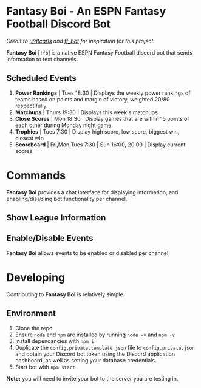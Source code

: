 # Fantasy Boi - An ESPN Fantasy Football Discord Bot

_Credit to [u/dtcarls](https://github.com/dtcarls) and [ff_bot](https://github.com/dtcarls/ff_bot) for inspiration for this project._

**Fantasy Boi** [`!fb`] is a native ESPN Fantasy Football discord bot that sends information to text channels.

## Scheduled Events
1. **Power Rankings** | Tues 18:30 | Displays the weekly power rankings of teams based on points and margin of victory, weighted 20/80 respectifully.
1. **Matchups** | Thurs 19:30 | Displays this week's matchups.
1. **Close Scores** | Mon 18:30 | Display games that are within 15 points of each other during Monday night game.
1. **Trophies** | Tues 7:30 | Display high score, low score, biggest win, closest win
1. **Scoreboard** | Fri,Mon,Tues 7:30 | Sun 16:00, 20:00 | Display current scores.

# Commands
**Fantasy Boi** provides a chat interface for displaying information, and enabling/disabling bot functionality per channel.

## Show League Information


## Enable/Disable Events
**Fantasy Boi** allows events to be enabled or disabled per channel.


# Developing
Contributing to **Fantasy Boi** is relatively simple.

## Environment
1. Clone the repo
2. Ensure `node` and `npm` are installed by running `node -v` and `npm -v`
3. Install dependancies with `npm i`
4. Duplicate the `config.private.template.json` file to `config.private.json` and obtain your Discord bot token using the Discord application dashboard, as well as setting your database credentials.
5. Start bot with `npm start`

**Note:** you will need to invite your bot to the server you are testing in. 